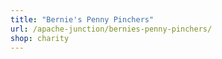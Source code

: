 ```yaml
---
title: "Bernie's Penny Pinchers"
url: /apache-junction/bernies-penny-pinchers/
shop: charity
---
```

